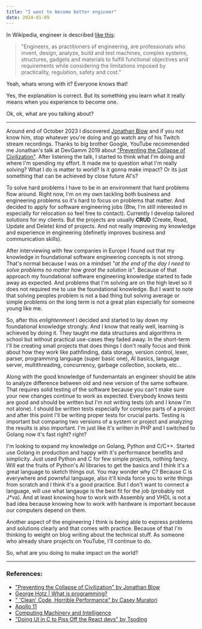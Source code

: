 ```yaml
---
title: "I want to become better engineer"
date: 2024-01-09
---
```


In Wikipedia, engineer is described [like this](https://en.wikipedia.org/wiki/Engineer):
> "Engineers, as practitioners of engineering, are professionals who invent, design, analyze, build and test machines, complex systems, structures, gadgets and materials to fulfill functional objectives and requirements while considering the limitations imposed by practicality, regulation, safety and cost."

Yeah, whats wrong with it? Everyone knows that!

Yes, the explanation is correct. But its something you learn what it really means when you experience to become one.

Ok, ok, what are you talking about?

---

Around end of October 2023 I discovered [Jonathan Blow](https://twitter.com/Jonathan_Blow) and if you not know him, stop whatever you're doing and go watch any of his Twitch stream recordings. Thanks to big brother Google, YouTube recommended me Jonathan's talk at DevGamm 2019 about ["Preventing the Collapse of Civilization"](https://youtu.be/ZSRHeXYDLko?si=_AZUszXg7g4poxvW). After listening the talk, I started to think what I'm doing and where I'm spending my effort. It made me to question what I'm really solving? What I do is matter to world? Is it gonna make impact? Or its just something that can be achieved by close future AI's?

To solve hard problems I have to be in an environment that hard problems flow around. Right now, I'm on my own tackling both business and engineering problems so it's hard to focus on problems that matter. And decided to apply for software engineering jobs (Btw, I'm still interested in especially for relocation so feel free to contact). Currently I develop tailored solutions for my clients. But the projects are usually **CRUD** (Create, Read, Update and Delete) kind of projects. And not really improving my knowledge and experience in engineering (definetly improves business and communication skills).

After interviewing with few companies in Europe I found out that my knowledge in foundational software engineering concepts is not strong. That's normal because I was on a mindset *"at the end of the day I need to solve problems no matter how great the solution is"*. Because of that approach my foundational software engineering knowledge started to fade away as expected. And problems that I'm solving are on the high level so it does not required me to use the foundational knowledge. But I want to note that solving peoples problem is not a bad thing but solving average or simple problems on the long term is not a great plan especially for someone young like me.

So, after this *enlightenment* I decided and started to lay down my foundational knowledge strongly. And I know that really well, learning is achieved by doing it. They taught me data structures and algorithms in school but without practical use-cases they faded away. In the short-term I'll be creating small projects that does things I don't really focus and think about how they work like pathfinding, data storage, version control, lexer, parser, programming language (super basic one), AI basics, language server, multithreading, concurrency, garbage collection, sockets, etc...

Along with the good knowledge of fundemantals an engineer should be able to analyze difference between old and new version of the same software. That requires solid testing of the software because you can't make sure your new changes continue to work as expected. Everybody knows tests are good and should be written but I'm not writing tests (oh and I know I'm not alone). I should be written tests especially for complex parts of a project and after this point I'll be writing proper tests for crucial parts. Testing is important but comparing two versions of a system or project and analyzing the results is also important. I'm just like it's written in PHP and I switched to Golang now it's fast right? right?

I'm looking to expand my knowledge on Golang, Python and C/C++. Started use Golang in production and happy with it's performance benefits and simplicity. Just used Python and C for few simple projects, nothing fancy. Will eat the fruits of Python's AI libraries to get the basics and I think it's a great language to sketch things out. You may wonder why C? Because C is everywhere and powreful language, also it'll kinda force you to write things from scratch and I think it's a good practice. But I don't want to connect a language, will use what langauge is the best fit for the job (probably not J\*va). And at least knowing how to work with Assembly and VHDL is not a bad idea because knowing how to work with hardware is important because our computers depend on them.

Another aspect of the engineering I think is being able to express problems and solutions clearly and that comes with practice. Because of that I'm thinking to weight on blog writing about the technical stuff. As someone who already share projects on YouTube, I'll continue to do.

So, what are you doing to make impact on the world?

---

### References:
- ["Preventing the Collapse of Civilization" by Jonathan Blow](https://youtu.be/ZSRHeXYDLko?si=_AZUszXg7g4poxvW)
- [George Hotz | What is programming?](https://youtu.be/N2bXEUSAiTI?si=gc1nceudMkOPq-Py)
- [" 'Clean' Code, Horrible Performance" by Casey Muratori](https://youtu.be/tD5NrevFtbU?si=kOwKR05ywG_4MC-3)
- [Apollo 11](https://www.imdb.com/title/tt8760684/)
- [Computing Machinery and Intelligence](https://en.wikipedia.org/wiki/Computing_Machinery_and_Intelligence)
- ["Doing UI in C to Piss Off the React devs" by Tsoding](https://youtu.be/SRgLA8X5N_4?si=4Bl3gx15AzjsSk8h)
